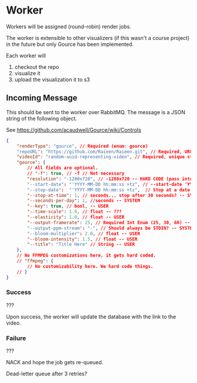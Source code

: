 # Worker

Workers will be assigned (round-robin) render jobs.

The worker is extensible to other visualizers (if this wasn't a course project) in the future but only Gource has been implemented.

Each worker will
1. checkout the repo
2. visualize it
3. upload the visualization it to s3


## Incoming Message

This should be sent to the worker over RabbitMQ. The message is a JSON string of the following object.

See https://github.com/acaudwell/Gource/wiki/Controls

```json
{
    "renderType": "gource", // Required (enum: gource)
    "repoURL": "https://github.com/Raieen/Raieen.git", // Required, URL -- USER
    "videoId": "random-uuid-representing-video", // Required, unique string -- SYSTEM
    "gource": {
        // All fields are optional.
        // "-f": true, // -f // Not necessary
        "resolution": "-1280x720", // -1280x720 -- HARD CODE (pass into args: -1280x720)
        "--start-date": "'YYYY-MM-DD hh:mm:ss +tz", // --start-date 'YYYY-MM-DD hh:mm:ss +tz' --- USER
        "--stop-date":  "'YYYY-MM-DD hh:mm:ss +tz",  // Stop at a date and optional time -- USER
        "--stop-at-time": 1, // seconds... stop after 30 seconds? -- SYSTEM
        "--seconds-per-day": 1, //seconds -- SYSTEM
        "--key": true, // bool, -- USER
        "--time-scale": 1.0, // float -- ???
        "--elasticity": 1.0, // float -- USER
        "--output-framerate": 25, // Required Int Enum (25, 30, 60) -- SYSTEM -- HARD CODE (pass into args:  -r 25)
        "--output-ppm-stream": "-", // Should always be STDIN? -- SYSTEM, -- HARD CODE (pass into args: -o -)
        "--bloom-multiplier": 2.0, // float -- USER
        "--bloom-intensity": 1.5, // float -- USER
        "--title": "Title Here" // String -- USER
    },
    // No FFMPEG customizations here, it gets hard coded.
    // "ffmpeg": {
        // No customizability here. We hard code things.
    // }
}
```

### Success

???

Upon success, the worker will update the database with the link to the video.

### Failure

???

NACK and hope the job gets re-queued.

Dead-letter queue after 3 retries?


